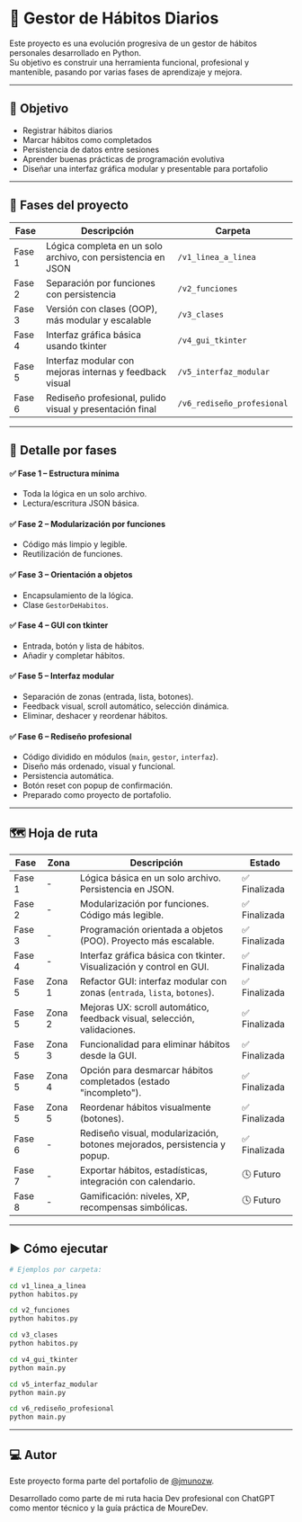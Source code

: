 # 🧘 Gestor de Hábitos Diarios

Este proyecto es una evolución progresiva de un gestor de hábitos personales desarrollado en Python.  
Su objetivo es construir una herramienta funcional, profesional y mantenible, pasando por varias fases de aprendizaje y mejora.

---

## 📌 Objetivo

- Registrar hábitos diarios  
- Marcar hábitos como completados  
- Persistencia de datos entre sesiones  
- Aprender buenas prácticas de programación evolutiva  
- Diseñar una interfaz gráfica modular y presentable para portafolio

---

## 🔁 Fases del proyecto

| Fase   | Descripción                                                  | Carpeta               |
|--------|--------------------------------------------------------------|------------------------|
| Fase 1 | Lógica completa en un solo archivo, con persistencia en JSON | `/v1_linea_a_linea`    |
| Fase 2 | Separación por funciones con persistencia                    | `/v2_funciones`        |
| Fase 3 | Versión con clases (OOP), más modular y escalable            | `/v3_clases`           |
| Fase 4 | Interfaz gráfica básica usando tkinter                       | `/v4_gui_tkinter`      |
| Fase 5 | Interfaz modular con mejoras internas y feedback visual      | `/v5_interfaz_modular` |
| Fase 6 | Rediseño profesional, pulido visual y presentación final     | `/v6_rediseño_profesional` |

---

## 🧠 Detalle por fases

#### ✅ Fase 1 – Estructura mínima
- Toda la lógica en un solo archivo.
- Lectura/escritura JSON básica.

#### ✅ Fase 2 – Modularización por funciones
- Código más limpio y legible.
- Reutilización de funciones.

#### ✅ Fase 3 – Orientación a objetos
- Encapsulamiento de la lógica.
- Clase `GestorDeHabitos`.

#### ✅ Fase 4 – GUI con tkinter
- Entrada, botón y lista de hábitos.
- Añadir y completar hábitos.

#### ✅ Fase 5 – Interfaz modular
- Separación de zonas (entrada, lista, botones).
- Feedback visual, scroll automático, selección dinámica.
- Eliminar, deshacer y reordenar hábitos.

#### ✅ Fase 6 – Rediseño profesional
- Código dividido en módulos (`main`, `gestor`, `interfaz`).
- Diseño más ordenado, visual y funcional.
- Persistencia automática.
- Botón reset con popup de confirmación.
- Preparado como proyecto de portafolio.

---

## 🗺️ Hoja de ruta

| Fase   | Zona     | Descripción                                                                 | Estado       |
|--------|----------|-----------------------------------------------------------------------------|--------------|
| Fase 1 | -        | Lógica básica en un solo archivo. Persistencia en JSON.                     | ✅ Finalizada |
| Fase 2 | -        | Modularización por funciones. Código más legible.                           | ✅ Finalizada |
| Fase 3 | -        | Programación orientada a objetos (POO). Proyecto más escalable.             | ✅ Finalizada |
| Fase 4 | -        | Interfaz gráfica básica con tkinter. Visualización y control en GUI.        | ✅ Finalizada |
| Fase 5 | Zona 1   | Refactor GUI: interfaz modular con zonas (`entrada`, `lista`, `botones`).   | ✅ Finalizada |
| Fase 5 | Zona 2   | Mejoras UX: scroll automático, feedback visual, selección, validaciones.    | ✅ Finalizada |
| Fase 5 | Zona 3   | Funcionalidad para eliminar hábitos desde la GUI.                           | ✅ Finalizada |
| Fase 5 | Zona 4   | Opción para desmarcar hábitos completados (estado "incompleto").            | ✅ Finalizada |
| Fase 5 | Zona 5   | Reordenar hábitos visualmente (botones).                                    | ✅ Finalizada |
| Fase 6 | -        | Rediseño visual, modularización, botones mejorados, persistencia y popup.   | ✅ Finalizada |
| Fase 7 | -        | Exportar hábitos, estadísticas, integración con calendario.                 | 🕓 Futuro     |
| Fase 8 | -        | Gamificación: niveles, XP, recompensas simbólicas.                          | 🕓 Futuro     |

---

## ▶️ Cómo ejecutar

```bash
# Ejemplos por carpeta:

cd v1_linea_a_linea
python habitos.py

cd v2_funciones
python habitos.py

cd v3_clases
python habitos.py

cd v4_gui_tkinter
python main.py

cd v5_interfaz_modular
python main.py

cd v6_rediseño_profesional
python main.py


```

---

## 💻 Autor

Este proyecto forma parte del portafolio de [@jmunozw](https://github.com/jmunozw).

Desarrollado como parte de mi ruta hacia Dev profesional con ChatGPT como mentor técnico y la guía práctica de MoureDev.